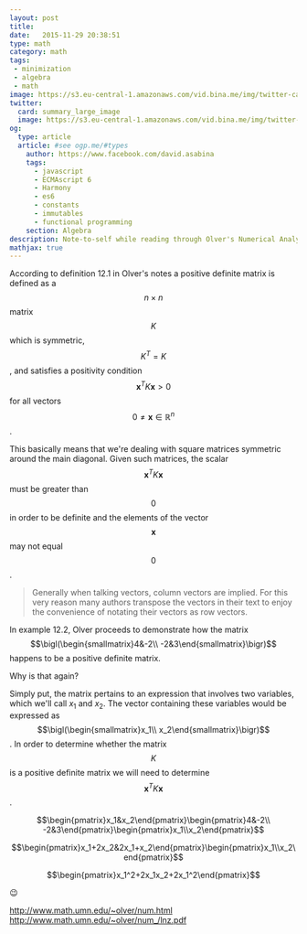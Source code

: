 ```yaml
---
layout: post
title:  
date:   2015-11-29 20:38:51
type: math
category: math
tags:
 - minimization
 - algebra
 - math
image: https://s3.eu-central-1.amazonaws.com/vid.bina.me/img/twitter-cards/es6const_thumb.png
twitter:
  card: summary_large_image
  image: https://s3.eu-central-1.amazonaws.com/vid.bina.me/img/twitter-cards/es6const1.png
og:
  type: article
  article: #see ogp.me/#types
    author: https://www.facebook.com/david.asabina
    tags:
      - javascript
      - ECMAscript 6
      - Harmony
      - es6
      - constants
      - immutables
      - functional programming
    section: Algebra
description: Note-to-self while reading through Olver's Numerical Analysis lecture notes covering Minimization
mathjax: true
---
```


According to definition 12.1 in Olver's notes a positive definite matrix is
defined as a $$n \times n$$ matrix $$K$$ which is symmetric, $$K^T = K$$, and
satisfies a positivity condition $$\mathbf{x}^TK\mathbf{x} > 0$$ for all vectors
$$0 \neq \mathbf{x} \in \mathbb{R}^n$$.

This basically means that we're dealing with square matrices symmetric around
the main diagonal. Given such matrices, the scalar $$\mathbf{x}^TK\mathbf{x}$$
must be greater than $$0$$ in order to be definite and the elements of the
vector $$\mathbf{x}$$ may not equal $$0$$.

> Generally when talking vectors, column vectors are implied. For this very
reason many authors transpose the vectors in their text to enjoy the
convenience of notating their vectors as row vectors.

In example 12.2, Olver proceeds to demonstrate how the matrix
$$\bigl(\begin{smallmatrix}4&-2\\ -2&3\end{smallmatrix}\bigr)$$ happens to be a positive definite
matrix.

Why is that again?

Simply put, the matrix pertains to an expression that involves two
variables, which we'll call $x_1$ and $x_2$. The vector containing these
variables would be expressed as
$$\bigl(\begin{smallmatrix}x_1\\ x_2\end{smallmatrix}\bigr)$$. In order
to determine whether the matrix $$K$$ is a positive definite matrix we will need 
to determine $$\mathbf{x}^TK\mathbf{x}$$.

$$\begin{pmatrix}x_1&x_2\end{pmatrix}\begin{pmatrix}4&-2\\ -2&3\end{pmatrix}\begin{pmatrix}x_1\\x_2\end{pmatrix}$$

$$\begin{pmatrix}x_1+2x_2&2x_1+x_2\end{pmatrix}\begin{pmatrix}x_1\\x_2\end{pmatrix}$$

$$\begin{pmatrix}x_1^2+2x_1x_2+2x_1^2\end{pmatrix}$$

:wink:

http://www.math.umn.edu/~olver/num.html
http://www.math.umn.edu/~olver/num_/lnz.pdf

